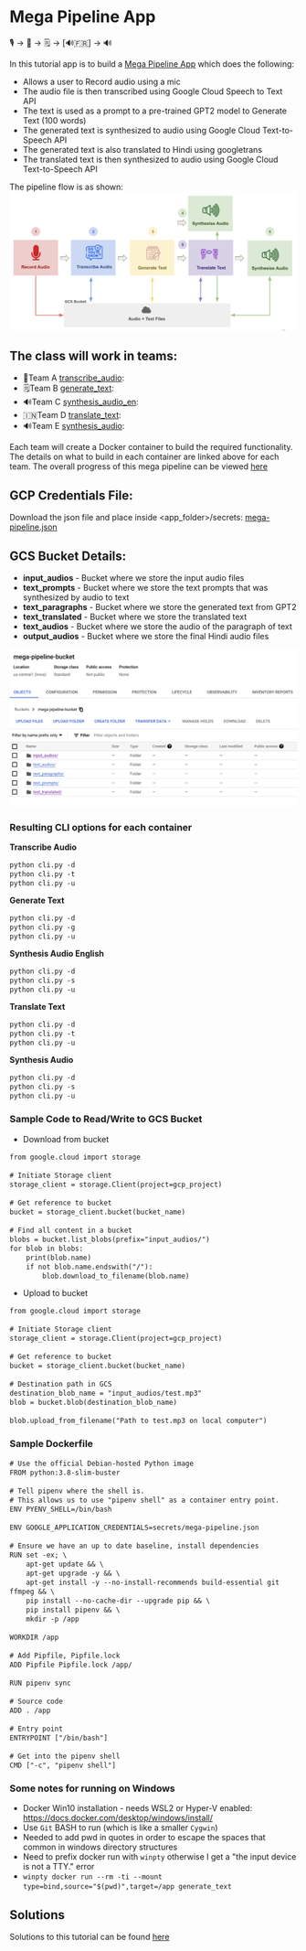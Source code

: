 # Mega Pipeline App

🎙️ &rightarrow; 📝 &rightarrow; 🗒️ &rightarrow;  [🔊🇫🇷] &rightarrow; 🔊

In this tutorial app is to build a [Mega Pipeline App](https://ac215-mega-pipeline.dlops.io/) which does the following:

* Allows a user to Record audio using a mic
* The audio file is then transcribed using Google Cloud Speech to Text API
* The text is used as a prompt to a pre-trained GPT2 model to Generate Text (100 words)
* The generated text is synthesized to audio using Google Cloud Text-to-Speech API
* The generated text is also translated to Hindi using googletrans
* The translated text is then synthesized to audio using Google Cloud Text-to-Speech API

The pipeline flow is as shown:
<img src="mega-pipeline-flow.png"  width="800">

## The class will work in teams:
* 📝Team A [transcribe_audio](https://github.com/dlops-io/mega-pipeline/tree/main/transcribe_audio):
* 🗒️Team B [generate_text](https://github.com/dlops-io/mega-pipeline/tree/main/generate_text):
* 🔊Team C [synthesis_audio_en](https://github.com/dlops-io/mega-pipeline/tree/main/synthesis_audio_en):
* 🇮🇳Team D [translate_text](https://github.com/dlops-io/mega-pipeline/tree/main/translate_text):
* 🔊Team E [synthesis_audio](https://github.com/dlops-io/mega-pipeline/tree/main/synthesis_audio):

Each team will create a Docker container to build the required functionality. The details on what to build in each container are linked above for each team.
The overall progress of this mega pipeline can be viewed [here](https://ac215-mega-pipeline.dlops.io/)

## GCP Credentials File:
Download the json file and place inside <app_folder>/secrets:
<a href="https://static.us.edusercontent.com/files/mlca0YEYdvkWPNEowJ0o4hOd" download>mega-pipeline.json</a>


## GCS Bucket Details:
* **input_audios** - Bucket where we store the input audio files
* **text_prompts** - Bucket where we store the text prompts that was synthesized by audio to text
* **text_paragraphs** - Bucket where we store the generated text from GPT2
* **text_translated** - Bucket where we store the translated text
* **text_audios** - Bucket where we store the audio of the paragraph of text
* **output_audios** - Bucket where we store the final Hindi audio files

![Mega pipeline bucket](mega-pipeline-bucket.png)


### Resulting CLI options for each container

**Transcribe Audio**
```
python cli.py -d
python cli.py -t
python cli.py -u
```

**Generate Text**
```
python cli.py -d
python cli.py -g
python cli.py -u
```

**Synthesis Audio English**
```
python cli.py -d
python cli.py -s
python cli.py -u
```

**Translate Text**
```
python cli.py -d
python cli.py -t
python cli.py -u
```

**Synthesis Audio**
```
python cli.py -d
python cli.py -s
python cli.py -u
```


### Sample Code to Read/Write to GCS Bucket

* Download from bucket
```
from google.cloud import storage

# Initiate Storage client
storage_client = storage.Client(project=gcp_project)

# Get reference to bucket
bucket = storage_client.bucket(bucket_name)

# Find all content in a bucket
blobs = bucket.list_blobs(prefix="input_audios/")
for blob in blobs:
    print(blob.name)
    if not blob.name.endswith("/"):
        blob.download_to_filename(blob.name)

```

* Upload to bucket
```
from google.cloud import storage

# Initiate Storage client
storage_client = storage.Client(project=gcp_project)

# Get reference to bucket
bucket = storage_client.bucket(bucket_name)

# Destination path in GCS 
destination_blob_name = "input_audios/test.mp3"
blob = bucket.blob(destination_blob_name)

blob.upload_from_filename("Path to test.mp3 on local computer")

```

### Sample Dockerfile
```
# Use the official Debian-hosted Python image
FROM python:3.8-slim-buster

# Tell pipenv where the shell is. 
# This allows us to use "pipenv shell" as a container entry point.
ENV PYENV_SHELL=/bin/bash

ENV GOOGLE_APPLICATION_CREDENTIALS=secrets/mega-pipeline.json

# Ensure we have an up to date baseline, install dependencies 
RUN set -ex; \
    apt-get update && \
    apt-get upgrade -y && \
    apt-get install -y --no-install-recommends build-essential git ffmpeg && \
    pip install --no-cache-dir --upgrade pip && \
    pip install pipenv && \
    mkdir -p /app

WORKDIR /app

# Add Pipfile, Pipfile.lock
ADD Pipfile Pipfile.lock /app/

RUN pipenv sync

# Source code
ADD . /app

# Entry point
ENTRYPOINT ["/bin/bash"]

# Get into the pipenv shell
CMD ["-c", "pipenv shell"]
```

### Some notes for running on Windows
* Docker Win10 installation - needs WSL2 or Hyper-V enabled: https://docs.docker.com/desktop/windows/install/
* Use `Git` BASH to run (which is like a smaller `Cygwin`)
* Needed to add pwd in quotes in order to escape the spaces that common in windows directory structures
* Need to prefix docker run with `winpty` otherwise I get a "the input device is not a TTY." error
* `winpty docker run --rm -ti --mount type=bind,source="$(pwd)",target=/app generate_text`

## Solutions
Solutions to this tutorial can be found [here]()
